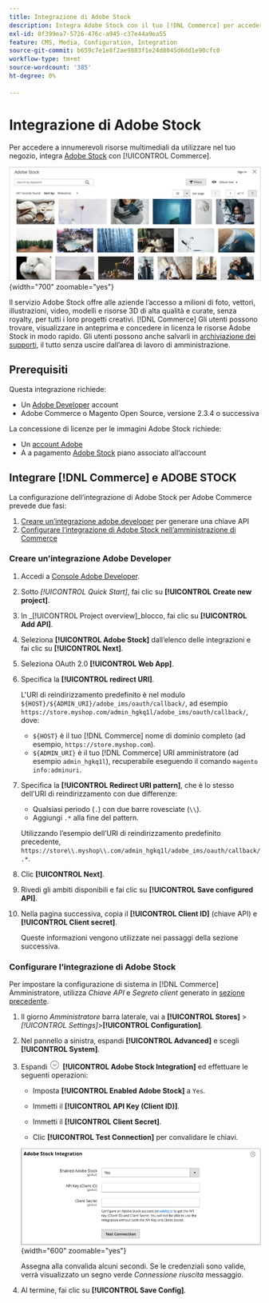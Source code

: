 ```yaml
---
title: Integrazione di Adobe Stock
description: Integra Adobe Stock con il tuo [!DNL Commerce] per accedere a innumerevoli risorse multimediali da utilizzare nel tuo store.
exl-id: 0f399ea7-5726-476c-a945-c37e44a9ea55
feature: CMS, Media, Configuration, Integration
source-git-commit: b659c7e1e8f2ae9883f1e24d8045d6dd1e90cfc0
workflow-type: tm+mt
source-wordcount: '385'
ht-degree: 0%

---
```


# Integrazione di Adobe Stock

Per accedere a innumerevoli risorse multimediali da utilizzare nel tuo negozio, integra [Adobe Stock][adobe-stock] con [!UICONTROL Commerce].

![Risultati di ricerca Adobe Stock](./assets/adobe-stock-search-grid.png){width="700" zoomable="yes"}

Il servizio Adobe Stock offre alle aziende l’accesso a milioni di foto, vettori, illustrazioni, video, modelli e risorse 3D di alta qualità e curate, senza royalty, per tutti i loro progetti creativi. [!DNL Commerce] Gli utenti possono trovare, visualizzare in anteprima e concedere in licenza le risorse Adobe Stock in modo rapido. Gli utenti possono anche salvarli in [archiviazione dei supporti][media-storage], il tutto senza uscire dall’area di lavoro di amministrazione.

## Prerequisiti

Questa integrazione richiede:

- Un [Adobe Developer][dev-console] account
- Adobe Commerce o Magento Open Source, versione 2.3.4 o successiva

La concessione di licenze per le immagini Adobe Stock richiede:

- Un [account Adobe][adobe-signin]
- A a pagamento [Adobe Stock][adobe-stock] piano associato all’account

## Integrare [!DNL Commerce] e ADOBE STOCK

La configurazione dell’integrazione di Adobe Stock per Adobe Commerce prevede due fasi:

1. [Creare un’integrazione adobe.developer](#create-an-adobe-developer-integration) per generare una chiave API
1. [Configurare l’integrazione di Adobe Stock nell’amministrazione di Commerce](#configure-the-adobe-stock-integration)

### Creare un’integrazione Adobe Developer

1. Accedi a [Console Adobe Developer][dev-console].

1. Sotto _[!UICONTROL Quick Start]_, fai clic su **[!UICONTROL Create new project]**.

1. In _[!UICONTROL Project overview]_blocco, fai clic su **[!UICONTROL Add API]**.

1. Seleziona **[!UICONTROL Adobe Stock]** dall’elenco delle integrazioni e fai clic su **[!UICONTROL Next]**.

1. Seleziona OAuth 2.0 **[!UICONTROL Web App]**.

1. Specifica la **[!UICONTROL redirect URI]**.

   L&#39;URI di reindirizzamento predefinito è nel modulo `${HOST}/${ADMIN_URI}/adobe_ims/oauth/callback/`, ad esempio `https://store.myshop.com/admin_hgkq1l/adobe_ims/oauth/callback/`, dove:

   - `${HOST}` è il tuo [!DNL Commerce] nome di dominio completo (ad esempio, `https://store.myshop.com`).
   - `${ADMIN_URI}` è il tuo [!DNL Commerce] URI amministratore (ad esempio `admin_hgkq1l`), recuperabile eseguendo il comando `magento info:adminuri`.

1. Specifica la **[!UICONTROL Redirect URI pattern]**, che è lo stesso dell’URI di reindirizzamento con due differenze:

   - Qualsiasi periodo (`.`) con due barre rovesciate (`\\`).
   - Aggiungi `.*` alla fine del pattern.

   Utilizzando l’esempio dell’URI di reindirizzamento predefinito precedente, `https://store\\.myshop\\.com/admin_hgkq1l/adobe_ims/oauth/callback/.*`.

1. Clic **[!UICONTROL Next]**.

1. Rivedi gli ambiti disponibili e fai clic su **[!UICONTROL Save configured API]**.

1. Nella pagina successiva, copia il **[!UICONTROL Client ID]** (chiave API) e **[!UICONTROL Client secret]**.

   Queste informazioni vengono utilizzate nei passaggi della sezione successiva.

### Configurare l’integrazione di Adobe Stock

Per impostare la configurazione di sistema in [!DNL Commerce] Amministratore, utilizza _Chiave API_ e _Segreto client_ generato in [sezione precedente][create-integration].

1. Il giorno _Amministratore_ barra laterale, vai a **[!UICONTROL Stores]** > _[!UICONTROL Settings]_>**[!UICONTROL Configuration]**.

1. Nel pannello a sinistra, espandi **[!UICONTROL Advanced]** e scegli **[!UICONTROL System]**.

1. Espandi ![Selettore di espansione](../assets/icon-display-expand.png) **[!UICONTROL Adobe Stock Integration]** ed effettuare le seguenti operazioni:

   - Imposta **[!UICONTROL Enabled Adobe Stock]** a `Yes`.

   - Immetti il **[!UICONTROL API Key (Client ID)]**.

   - Immetti il **[!UICONTROL Client Secret]**.

   - Clic **[!UICONTROL Test Connection]** per convalidare le chiavi.

   ![Configurazione avanzata - Integrazione con Adobe Stock](./assets/system-adobe-stock-integration.png){width="600" zoomable="yes"}

   Assegna alla convalida alcuni secondi. Se le credenziali sono valide, verrà visualizzato un segno verde _Connessione riuscita_ messaggio.

1. Al termine, fai clic su **[!UICONTROL Save Config]**.

[adobe-stock]: https://stock.adobe.com
[adobe-signin]: https://helpx.adobe.com/manage-account/using/access-adobe-id-account.html
[media-storage]: media-storage.md
[dev-console]: https://developer.adobe.com/console/home
[create-integration]: #create-an-adobeio-integration
